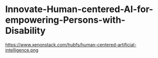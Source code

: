 # Innovate-Human-centered-AI-for-empowering-Persons-with-Disability
https://www.xenonstack.com/hubfs/human-centered-artificial-intelligence.png
